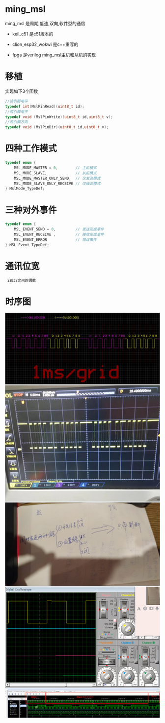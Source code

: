 # ming_msl

ming_msl 是周期,低速,双向,软件型的通信

- keil_c51 是c51版本的

- clion_esp32_wokwi 是c++重写的

- fpga 是verilog  ming_msl主机和从机的实现

# 移植
实现如下3个函数
``` c++
//读引脚电平
typedef int(MslPinRead)(uint8_t id);
//改引脚电平
typedef void (MslPinWrite)(uint8_t id,uint8_t v);
//改引脚方向
typedef void (MslPinDir)(uint8_t id,uint8_t v);
```


# 四种工作模式
``` c++
typedef enum {
    MSL_MODE_MASTER = 0,        // 主机模式
    MSL_MODE_SLAVE,             // 从机模式
    MSL_MODE_MASTER_ONLY_SEND,  // 仅发送模式
    MSL_MODE_SLAVE_ONLY_RECEIVE // 仅接收模式
} MslMode_TypeDef;
```

# 三种对外事件
``` c++
typedef enum {
    MSL_EVENT_SEND = 0,         // 发送完成事件
    MSL_EVENT_RECEIVE ,         // 接收完成事件
    MSL_EVENT_ERROR             // 错误事件
} MSL_Event_TypeDef;
```

# 通讯位宽
``` markdown
 2到32之间的偶数
```

# 时序图
![images/](img/1.jpg)
![images/](img/2.jpg)
![images/](img/3.jpg)
![images/](img/4.png)
![images/](img/5.png)

